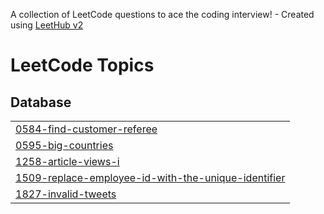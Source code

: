 A collection of LeetCode questions to ace the coding interview! - Created using [LeetHub v2](https://github.com/arunbhardwaj/LeetHub-2.0)
<!---LeetCode Topics Start-->
# LeetCode Topics
## Database
|  |
| ------- |
| [0584-find-customer-referee](https://github.com/NazmusSakibShohan/Leetcode/tree/master/0584-find-customer-referee) |
| [0595-big-countries](https://github.com/NazmusSakibShohan/Leetcode/tree/master/0595-big-countries) |
| [1258-article-views-i](https://github.com/NazmusSakibShohan/Leetcode/tree/master/1258-article-views-i) |
| [1509-replace-employee-id-with-the-unique-identifier](https://github.com/NazmusSakibShohan/Leetcode/tree/master/1509-replace-employee-id-with-the-unique-identifier) |
| [1827-invalid-tweets](https://github.com/NazmusSakibShohan/Leetcode/tree/master/1827-invalid-tweets) |
<!---LeetCode Topics End-->